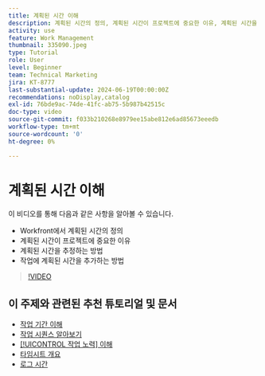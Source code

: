 ```yaml
---
title: 계획된 시간 이해
description: 계획된 시간의 정의, 계획된 시간이 프로젝트에 중요한 이유, 계획된 시간을 작업에 추가하는 방법에 대해 알아봅니다.
activity: use
feature: Work Management
thumbnail: 335090.jpeg
type: Tutorial
role: User
level: Beginner
team: Technical Marketing
jira: KT-8777
last-substantial-update: 2024-06-19T00:00:00Z
recommendations: noDisplay,catalog
exl-id: 76bde9ac-74de-41fc-ab75-5b987b42515c
doc-type: video
source-git-commit: f033b210268e8979ee15abe812e6ad85673eeedb
workflow-type: tm+mt
source-wordcount: '0'
ht-degree: 0%

---
```


# 계획된 시간 이해

이 비디오를 통해 다음과 같은 사항을 알아볼 수 있습니다.

* Workfront에서 계획된 시간의 정의
* 계획된 시간이 프로젝트에 중요한 이유
* 계획된 시간을 추정하는 방법
* 작업에 계획된 시간을 추가하는 방법

>[!VIDEO](https://video.tv.adobe.com/v/335090/?quality=12&learn=on)


## 이 주제와 관련된 추천 튜토리얼 및 문서

* [작업 기간 이해](/help/manage-work/tasks/understand-task-durations.md)
* [작업 시퀀스 알아보기](/help/manage-work/tasks/learn-to-sequence-tasks.md)
* [[!UICONTROL 작업 노력] 이해](/help/manage-work/tasks/understand-work-effort.md)
* [타임시트 개요](https://experienceleague.adobe.com/ko/docs/workfront/using/timesheets/details/timesheets-overview)
* [로그 시간](https://experienceleague.adobe.com/ko/docs/workfront/using/timesheets/create-and-manage-timesheets-in-adobe-workfront/log-time)
